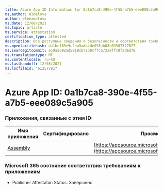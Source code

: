 ```yaml
---
title: Azure App ID Information for 0a1b7ca8-390e-4f55-a7b5-eee089c5a905
ms.author: elmalova
author: elenamalova
ms.date: 12/08/2021
ms.topic: article
ms.service: attestation
certification_type: attested
description: Все доступные сведения о безопасности и соответствия требованиям для 0a1b7ca8-390e-4f55-a7b5-eee089c5a905.
ms.openlocfilehash: da1be189e9c2ea9adb4de098db03b09587327077
ms.sourcegitcommit: e50a2b92ad5918cb72b9cffca73aeffc8f2d6d76
ms.translationtype: MT
ms.contentlocale: ru-RU
ms.lasthandoff: 12/08/2021
ms.locfileid: "61357781"
---
```

# <a name="azure-app-id-0a1b7ca8-390e-4f55-a7b5-eee089c5a905"></a>Azure App ID: 0a1b7ca8-390e-4f55-a7b5-eee089c5a905


### <a name="apps-associated-with-this-id"></a>Приложения, связанные с этим ID:
| **Имя приложения** | **Сертифицировано** | **Просмотр в AppSource** |
|--------------|---------------|-----------------------|
| [Assembly](https://docs.microsoft.com/microsoft-365-app-certification/forward/WA200002271) |  | [https://appsource.microsoft.com/product/office/WA200002271](https://appsource.microsoft.com/product/office/WA200002271) |

### <a name="microsoft-365-app-compliance-status"></a>Microsoft 365 состояние соответствия требованиям к приложениям
- Publisher Attestaton Status: Завершено
